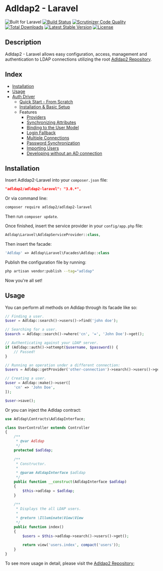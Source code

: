 # Adldap2 - Laravel

![Built for Laravel](https://img.shields.io/badge/Built_for-Laravel-green.svg?style=flat-square)
[![Build Status](https://img.shields.io/travis/Adldap2/Adldap2-Laravel.svg?style=flat-square)](https://travis-ci.org/Adldap2/Adldap2-Laravel)
[![Scrutinizer Code Quality](https://img.shields.io/scrutinizer/g/Adldap2/Adldap2-laravel/master.svg?style=flat-square)](https://scrutinizer-ci.com/g/Adldap2/Adldap2-laravel/?branch=master)
[![Total Downloads](https://img.shields.io/packagist/dt/adldap2/adldap2-laravel.svg?style=flat-square)](https://packagist.org/packages/adldap2/adldap2-laravel)
[![Latest Stable Version](https://img.shields.io/packagist/v/adldap2/adldap2-laravel.svg?style=flat-square)](https://packagist.org/packages/adldap2/adldap2-laravel)
[![License](https://img.shields.io/packagist/l/adldap2/adldap2-laravel.svg?style=flat-square)](https://packagist.org/packages/adldap2/adldap2-laravel)

## Description

Adldap2 - Laravel allows easy configuration, access, management and authentication to LDAP connections utilizing the root
[Adldap2 Repository](http://www.github.com/Adldap2/Adldap2).

## Index

* [Installation](#installation)
* [Usage](#usage)
* [Auth Driver](#auth-driver)
  * [Quick Start - From Scratch](docs/quick-start.md)
  * [Installation & Basic Setup](docs/auth/installation.md)
  * Features
    * [Providers](docs/auth/providers.md)
    * [Synchronizing Attributes](docs/auth/syncing.md)
    * [Binding to the User Model](docs/auth/binding.md)
    * [Login Fallback](docs/auth/fallback.md)
    * [Multiple Connections](docs/auth/multiple-connections.md)
    * [Password Synchronization](docs/auth/syncing/#password-synchronization)
    * [Importing Users](docs/importing.md)
    * [Developing without an AD connection](docs/auth/fallback.md#developing-locally-without-an-ad-connection)

## Installation

Insert Adldap2-Laravel into your `composer.json` file:

```json
"adldap2/adldap2-laravel": "3.0.*",
```

Or via command line:

```bash
composer require adldap2/adldap2-laravel
```

Then run `composer update`.

Once finished, insert the service provider in your `config/app.php` file:
```php
Adldap\Laravel\AdldapServiceProvider::class,
```

Then insert the facade:
```php
'Adldap' => Adldap\Laravel\Facades\Adldap::class
```

Publish the configuration file by running:
```bash
php artisan vendor:publish --tag="adldap"
```

Now you're all set!

## Usage

You can perform all methods on Adldap through its facade like so:
```php
// Finding a user.
$user = Adldap::search()->users()->find('john doe');

// Searching for a user.
$search = Adldap::search()->where('cn', '=', 'John Doe')->get();

// Authenticating against your LDAP server.
if (Adldap::auth()->attempt($username, $password)) {
    // Passed!
}

// Running an operation under a different connection:
$users = Adldap::getProvider('other-connection')->search()->users()->get();

// Creating a user.
$user = Adldap::make()->user([
    'cn' => 'John Doe',
]);

$user->save();
```

Or you can inject the Adldap contract:

```php
use Adldap\Contracts\AdldapInterface;

class UserController extends Controller
{
    /**
     * @var Adldap
     */
    protected $adldap;
    
    /**
     * Constructor.
     *
     * @param AdldapInterface $adldap
     */
    public function __construct(AdldapInterface $adldap)
    {
        $this->adldap = $adldap;
    }
    
    /**
     * Displays the all LDAP users.
     *
     * @return \Illuminate\View\View
     */
    public function index()
    {
        $users = $this->adldap->search()->users()->get();
        
        return view('users.index', compact('users'));
    }
}
```

To see more usage in detail, please visit the [Adldap2 Repository](http://github.com/Adldap2/Adldap2);
